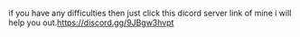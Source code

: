 if you have any difficulties then just click this dicord server link of mine i will help you out.https://discord.gg/9JBgw3hvpt
